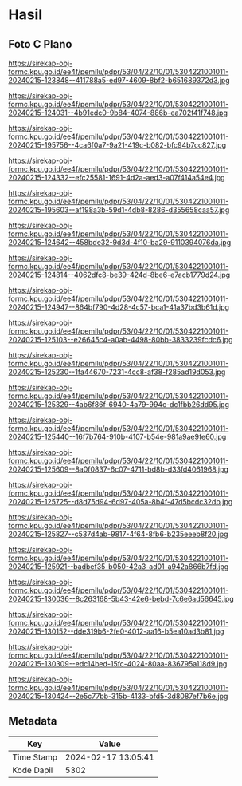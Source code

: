 # Hasil

## Foto C Plano

https://sirekap-obj-formc.kpu.go.id/ee4f/pemilu/pdpr/53/04/22/10/01/5304221001011-20240215-123848--411788a5-ed97-4609-8bf2-b651689372d3.jpg

https://sirekap-obj-formc.kpu.go.id/ee4f/pemilu/pdpr/53/04/22/10/01/5304221001011-20240215-124031--4b91edc0-9b84-4074-886b-ea702f41f748.jpg

https://sirekap-obj-formc.kpu.go.id/ee4f/pemilu/pdpr/53/04/22/10/01/5304221001011-20240215-195756--4ca6f0a7-9a21-419c-b082-bfc94b7cc827.jpg

https://sirekap-obj-formc.kpu.go.id/ee4f/pemilu/pdpr/53/04/22/10/01/5304221001011-20240215-124332--efc25581-1691-4d2a-aed3-a07f414a54e4.jpg

https://sirekap-obj-formc.kpu.go.id/ee4f/pemilu/pdpr/53/04/22/10/01/5304221001011-20240215-195603--af198a3b-59d1-4db8-8286-d355658caa57.jpg

https://sirekap-obj-formc.kpu.go.id/ee4f/pemilu/pdpr/53/04/22/10/01/5304221001011-20240215-124642--458bde32-9d3d-4f10-ba29-9110394076da.jpg

https://sirekap-obj-formc.kpu.go.id/ee4f/pemilu/pdpr/53/04/22/10/01/5304221001011-20240215-124814--4062dfc8-be39-424d-8be6-e7acb1779d24.jpg

https://sirekap-obj-formc.kpu.go.id/ee4f/pemilu/pdpr/53/04/22/10/01/5304221001011-20240215-124947--864bf790-4d28-4c57-bca1-41a37bd3b61d.jpg

https://sirekap-obj-formc.kpu.go.id/ee4f/pemilu/pdpr/53/04/22/10/01/5304221001011-20240215-125103--e26645c4-a0ab-4498-80bb-3833239fcdc6.jpg

https://sirekap-obj-formc.kpu.go.id/ee4f/pemilu/pdpr/53/04/22/10/01/5304221001011-20240215-125230--1fa44670-7231-4cc8-af38-f285ad19d053.jpg

https://sirekap-obj-formc.kpu.go.id/ee4f/pemilu/pdpr/53/04/22/10/01/5304221001011-20240215-125329--4ab6f86f-6940-4a79-994c-dc1fbb26dd95.jpg

https://sirekap-obj-formc.kpu.go.id/ee4f/pemilu/pdpr/53/04/22/10/01/5304221001011-20240215-125440--16f7b764-910b-4107-b54e-981a9ae9fe60.jpg

https://sirekap-obj-formc.kpu.go.id/ee4f/pemilu/pdpr/53/04/22/10/01/5304221001011-20240215-125609--8a0f0837-6c07-4711-bd8b-d33fd4061968.jpg

https://sirekap-obj-formc.kpu.go.id/ee4f/pemilu/pdpr/53/04/22/10/01/5304221001011-20240215-125725--d8d75d94-6d97-405a-8b4f-47d5bcdc32db.jpg

https://sirekap-obj-formc.kpu.go.id/ee4f/pemilu/pdpr/53/04/22/10/01/5304221001011-20240215-125827--c537d4ab-9817-4f64-8fb6-b235eeeb8f20.jpg

https://sirekap-obj-formc.kpu.go.id/ee4f/pemilu/pdpr/53/04/22/10/01/5304221001011-20240215-125921--badbef35-b050-42a3-ad01-a942a866b7fd.jpg

https://sirekap-obj-formc.kpu.go.id/ee4f/pemilu/pdpr/53/04/22/10/01/5304221001011-20240215-130036--8c263168-5b43-42e6-bebd-7c6e6ad56645.jpg

https://sirekap-obj-formc.kpu.go.id/ee4f/pemilu/pdpr/53/04/22/10/01/5304221001011-20240215-130152--dde319b6-2fe0-4012-aa16-b5ea10ad3b81.jpg

https://sirekap-obj-formc.kpu.go.id/ee4f/pemilu/pdpr/53/04/22/10/01/5304221001011-20240215-130309--edc14bed-15fc-4024-80aa-836795a118d9.jpg

https://sirekap-obj-formc.kpu.go.id/ee4f/pemilu/pdpr/53/04/22/10/01/5304221001011-20240215-130424--2e5c77bb-315b-4133-bfd5-3d8087ef7b6e.jpg


## Metadata

| Key        | Value               |
| ---------- | ------------------- |
| Time Stamp | 2024-02-17 13:05:41 |
| Kode Dapil | 5302                |



